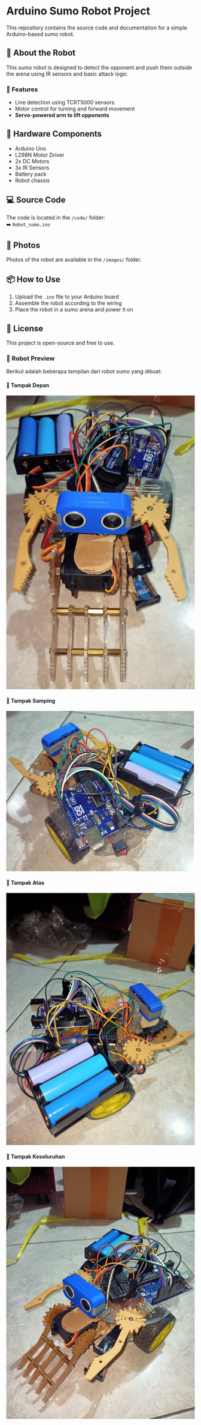 # Arduino Sumo Robot Project

This repository contains the source code and documentation for a simple Arduino-based sumo robot.

## 🤖 About the Robot
This sumo robot is designed to detect the opponent and push them outside the arena using IR sensors and basic attack logic.

### 🧠 Features
- Line detection using TCRT5000 sensors
- Motor control for turning and forward movement
- **Servo-powered arm to lift opponents**

## 🔧 Hardware Components
- Arduino Uno
- L298N Motor Driver
- 2x DC Motors
- 3x IR Sensors
- Battery pack
- Robot chassis

## 💻 Source Code
The code is located in the `/code/` folder:  
➡️ `Robot_sumo.ino`

## 📸 Photos
Photos of the robot are available in the `/images/` folder.

## 📦 How to Use
1. Upload the `.ino` file to your Arduino board
2. Assemble the robot according to the wiring
3. Place the robot in a sumo arena and power it on

## 📜 License
This project is open-source and free to use.

### 📸 Robot Preview

Berikut adalah beberapa tampilan dari robot sumo yang dibuat:

#### 🔹 Tampak Depan
![Front View](images/IMG-20250613-WA0007.jpg)

#### 🔹 Tampak Samping
![Side View](images/IMG-20250613-WA0008.jpg)

#### 🔹 Tampak Atas
![Top View](images/IMG-20250613-WA0009.jpg)

#### 🔹 Tampak Keseluruhan
![Full View](images/IMG-20250613-WA0010.jpg)

